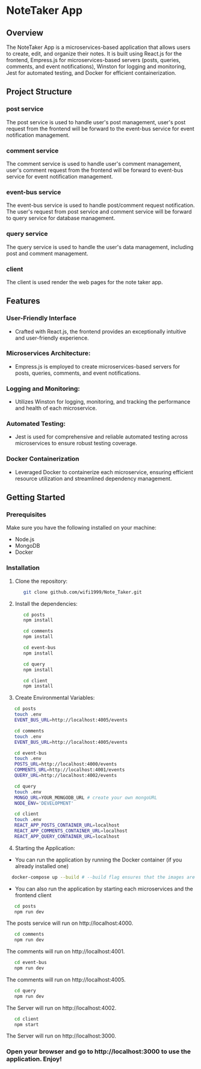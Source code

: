 # NoteTaker App

## Overview

The NoteTaker App is a microservices-based application that allows users to create, edit, and organize their notes. It is built using React.js for the frontend, Empress.js for microservices-based servers (posts, queries, comments, and event notifications), Winston for logging and monitoring, Jest for automated testing, and Docker for efficient containerization.

## Project Structure

### post service 
The post service is used to handle user's post management, user's post request from the frontend will be forward to the event-bus service for event notification management. 

### comment service
The comment service is used to handle user's comment management, user's comment request from the frontend will be forward to event-bus service for event notification management. 

### event-bus service 
The event-bus service is used to handle post/comment request notification. The user's request from post service and comment service will be forward to query service for database management. 

### query service 
The query service is used to handle the user's data management, including post and comment management. 

### client
The client is used render the web pages for the note taker app. 


## Features

### User-Friendly Interface
- Crafted with React.js, the frontend provides an exceptionally intuitive and user-friendly experience.

### Microservices Architecture: 
- Empress.js is employed to create microservices-based servers for posts, queries, comments, and event notifications.

### Logging and Monitoring: 
- Utilizes Winston for logging, monitoring, and tracking the performance and health of each microservice.

### Automated Testing: 
- Jest is used for comprehensive and reliable automated testing across microservices to ensure robust testing coverage.

### Docker Containerization
- Leveraged Docker to containerize each microservice, ensuring efficient resource utilization and streamlined dependency management.



## Getting Started

### Prerequisites

Make sure you have the following installed on your machine:

- Node.js
- MongoDB
- Docker

### Installation

1. Clone the repository:
   ```bash
      git clone github.com/wifi1999/Note_Taker.git

2. Install the dependencies:  
   ```bash
      cd posts
      npm install
   ```
   ```bash 
      cd comments
      npm install
   ```
   ```bash
      cd event-bus 
      npm install
   ```
   ```bash 
      cd query
      npm install
   ```
   ```bash
      cd client
      npm install
   ```
   
3. Create Environmental Variables: 
```bash
   cd posts 
   touch .env
   EVENT_BUS_URL=http://localhost:4005/events
``` 
```bash
   cd comments
   touch .env
   EVENT_BUS_URL=http://localhost:4005/events
```
```bash
   cd event-bus
   touch .env
   POSTS_URL=http://localhost:4000/events
   COMMENTS_URL=http://localhost:4001/events
   QUERY_URL=http://localhost:4002/events
```
```bash
   cd query
   touch .env
   MONGO_URL=YOUR_MONGODB_URL # create your own mongoURL
   NODE_ENV='DEVELOPMENT'
```
```bash
   cd client
   touch .env
   REACT_APP_POSTS_CONTAINER_URL=localhost
   REACT_APP_COMMENTS_CONTAINER_URL=localhost
   REACT_APP_QUERY_CONTAINER_URL=localhost
```

4. Starting the Application:
- You can run the application by running the Docker container (if you already installed one)
```bash
  docker-compose up --build # --build flag ensures that the images are built if not already present.
```

- You can also run the application by starting each microservices and the frontend client
```bash
   cd posts
   npm run dev
```
   The posts service will run on http://localhost:4000.

```bash
   cd comments
   npm run dev
```
   The comments will run on http://localhost:4001.

```bash
   cd event-bus
   npm run dev
```
   The comments will run on http://localhost:4005.

```bash
   cd query
   npm run dev
```
   The Server will run on http://localhost:4002.

```bash
   cd client
   npm start
```
   The Server will run on http://localhost:3000.

### Open your browser and go to http://localhost:3000 to use the application. Enjoy!


